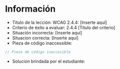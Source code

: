 # Información

- Título de la lección: WCAG 2.4.4: [Inserte aquí]
- Criterio de éxito a evaluar: 2.4.4 [Título del criterio]
- Situación incorrecta: [Inserte aquí]
- Situacion correcta: [Inserte aquí]
- Pieza de código inaccessible:

```javascript
// Pieza de código inaccesible
```

- Solución brindada por el estudiante:

